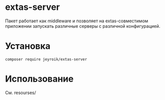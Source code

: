 # extas-server

Пакет работает как middleware и позволяет на extas-совместимом приложении запускать различные серверы с различной конфигурацией.

# Установка

`composer require jeyroik/extas-server`

# Использование

См. resourses/
